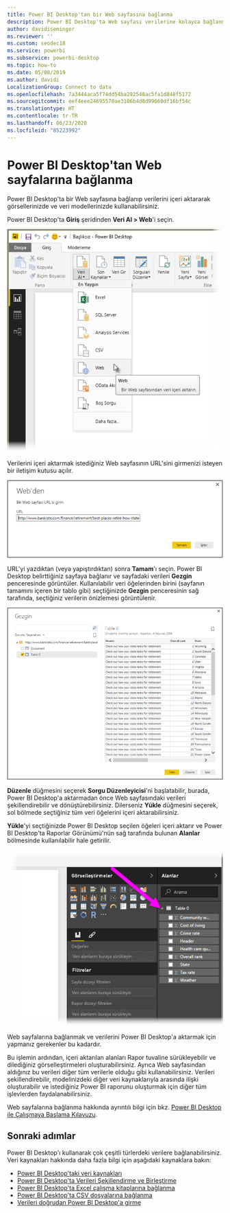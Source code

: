 ```yaml
---
title: Power BI Desktop'tan bir Web sayfasına bağlanma
description: Power BI Desktop'ta Web sayfası verilerine kolayca bağlanma ve bunları kullanma
author: davidiseminger
ms.reviewer: ''
ms.custom: seodec18
ms.service: powerbi
ms.subservice: powerbi-desktop
ms.topic: how-to
ms.date: 05/08/2019
ms.author: davidi
LocalizationGroup: Connect to data
ms.openlocfilehash: 7a3444aca5f74dd54ba292548ac5fa1d848f5172
ms.sourcegitcommit: eef4eee24695570ae3186b4d8d99660df16bf54c
ms.translationtype: HT
ms.contentlocale: tr-TR
ms.lasthandoff: 06/23/2020
ms.locfileid: "85223992"
---
```

# <a name="connect-to-webpages-from-power-bi-desktop"></a>Power BI Desktop'tan Web sayfalarına bağlanma

Power BI Desktop'ta bir Web sayfasına bağlanıp verilerini içeri aktararak görsellerinizde ve veri modellerinizde kullanabilirsiniz.

Power BI Desktop'ta **Giriş** şeridinden **Veri Al > Web**'i seçin.

![](media/desktop-connect-to-web/connect-to-web_1.png)

Verilerini içeri aktarmak istediğiniz Web sayfasının URL'sini girmenizi isteyen bir iletişim kutusu açılır.

![](media/desktop-connect-to-web/connect-to-web_2.png)

URL'yi yazdıktan (veya yapıştırdıktan) sonra **Tamam**'ı seçin. Power BI Desktop belirttiğiniz sayfaya bağlanır ve sayfadaki verileri **Gezgin** penceresinde görüntüler. Kullanılabilir veri öğelerinden birini (sayfanın tamamını içeren bir tablo gibi) seçtiğinizde **Gezgin** penceresinin sağ tarafında, seçtiğiniz verilerin önizlemesi görüntülenir.

![](media/desktop-connect-to-web/connect-to-web_3.png)

**Düzenle** düğmesini seçerek **Sorgu Düzenleyicisi**'ni başlatabilir, burada, Power BI Desktop'a aktarmadan önce Web sayfasındaki verileri şekillendirebilir ve dönüştürebilirsiniz. Dilerseniz **Yükle** düğmesini seçerek, sol bölmede seçtiğiniz tüm veri öğelerini içeri aktarabilirsiniz.

**Yükle**'yi seçtiğinizde Power BI Desktop seçilen öğeleri içeri aktarır ve Power BI Desktop'ta Raporlar Görünümü'nün sağ tarafında bulunan **Alanlar** bölmesinde kullanılabilir hale getirilir.

![](media/desktop-connect-to-web/connect-to-web_4.png)

Web sayfalarına bağlanmak ve verilerini Power BI Desktop'a aktarmak için yapmanız gerekenler bu kadardır.

Bu işlemin ardından, içeri aktarılan alanları Rapor tuvaline sürükleyebilir ve dilediğiniz görselleştirmeleri oluşturabilirsiniz. Ayrıca Web sayfasından aldığınız bu verileri diğer tüm verilerle olduğu gibi kullanabilirsiniz. Verileri şekillendirebilir, modelinizdeki diğer veri kaynaklarıyla arasında ilişki oluşturabilir ve istediğiniz Power BI raporunu oluşturmak için diğer tüm işlevlerden faydalanabilirsiniz.

Web sayfalarına bağlanma hakkında ayrıntılı bilgi için bkz. [Power BI Desktop ile Çalışmaya Başlama Kılavuzu](../fundamentals/desktop-getting-started.md).

## <a name="next-steps"></a>Sonraki adımlar
Power BI Desktop'ı kullanarak çok çeşitli türlerdeki verilere bağlanabilirsiniz. Veri kaynakları hakkında daha fazla bilgi için aşağıdaki kaynaklara bakın:

* [Power BI Desktop'taki veri kaynakları](desktop-data-sources.md)
* [Power BI Desktop'ta Verileri Şekillendirme ve Birleştirme](desktop-shape-and-combine-data.md)
* [Power BI Desktop'ta Excel çalışma kitaplarına bağlanma](desktop-connect-excel.md)   
* [Power BI Desktop'ta CSV dosyalarına bağlanma](desktop-connect-csv.md)   
* [Verileri doğrudan Power BI Desktop'a girme](desktop-enter-data-directly-into-desktop.md)   
